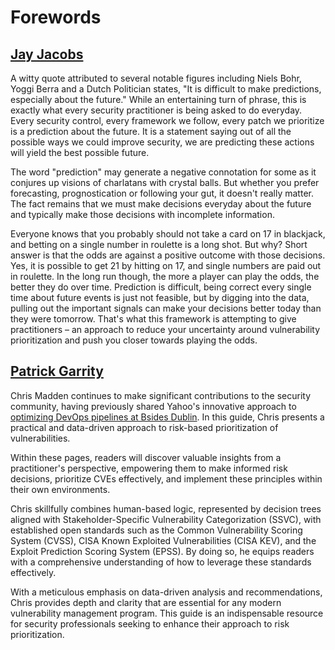 # Forewords

## [Jay Jacobs](https://www.linkedin.com/in/jayjacobs1/)
A witty quote attributed to several notable figures including Niels Bohr, Yoggi Berra and a Dutch Politician states, "It is difficult to make predictions, especially about the future." While an entertaining turn of phrase, this is exactly what every security practitioner is being asked to do everyday. Every security control, every framework we follow, every patch we prioritize is a prediction about the future. It is a statement saying out of all the possible ways we could improve security, we are predicting these actions will yield the best possible future. 

The word "prediction" may generate a negative connotation for some as it conjures up visions of charlatans with crystal balls. But whether you prefer forecasting, prognostication or following your gut, it doesn't really matter. The fact remains that we must make decisions everyday about the future and typically make those decisions with incomplete information. 

Everyone knows that you probably should not take a card on 17 in blackjack, and betting on a single number in roulette is a long shot. But why? Short answer is that the odds are against a positive outcome with those decisions. Yes, it is possible to get 21 by hitting on 17, and single numbers are paid out in roulette. In the long run though, the more a player can play the odds, the better they do over time. Prediction is difficult, being correct every single time about future events is just not feasible, but by digging into the data, pulling out the important signals can make your decisions better today than they were tomorrow. That's what this framework is attempting to give practitioners – an approach to reduce your uncertainty around vulnerability prioritization and push you closer towards playing the odds.


## [Patrick Garrity](https://www.linkedin.com/in/patrickmgarrity/)
Chris Madden continues to make significant contributions to the security community, having previously shared Yahoo's innovative approach to [optimizing DevOps pipelines at Bsides Dublin](https://www.youtube.com/watch?v=oMZN810xfck). In this guide, Chris presents a practical and data-driven approach to risk-based prioritization of vulnerabilities.

Within these pages, readers will discover valuable insights from a practitioner's perspective, empowering them to make informed risk decisions, prioritize CVEs effectively, and implement these principles within their own environments.

Chris skillfully combines human-based logic, represented by decision trees aligned with Stakeholder-Specific Vulnerability Categorization (SSVC), with established open standards such as the Common Vulnerability Scoring System (CVSS), CISA Known Exploited Vulnerabilities (CISA KEV), and the Exploit Prediction Scoring System (EPSS). By doing so, he equips readers with a comprehensive understanding of how to leverage these standards effectively.

With a meticulous emphasis on data-driven analysis and recommendations, Chris provides depth and clarity that are essential for any modern vulnerability management program. This guide is an indispensable resource for security professionals seeking to enhance their approach to risk prioritization.




